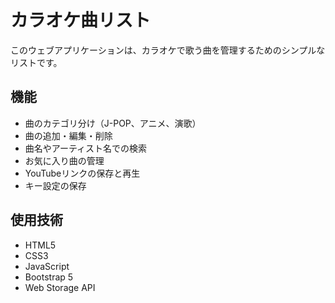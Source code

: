 # カラオケ曲リスト

このウェブアプリケーションは、カラオケで歌う曲を管理するためのシンプルなリストです。

## 機能

- 曲のカテゴリ分け（J-POP、アニメ、演歌）
- 曲の追加・編集・削除
- 曲名やアーティスト名での検索
- お気に入り曲の管理
- YouTubeリンクの保存と再生
- キー設定の保存

## 使用技術

- HTML5
- CSS3
- JavaScript
- Bootstrap 5
- Web Storage API
